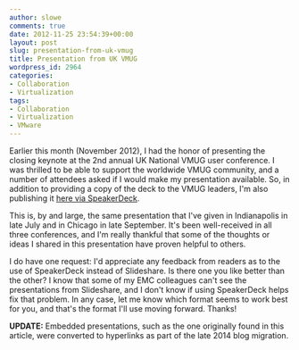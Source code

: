 ```yaml
---
author: slowe
comments: true
date: 2012-11-25 23:54:39+00:00
layout: post
slug: presentation-from-uk-vmug
title: Presentation from UK VMUG
wordpress_id: 2964
categories:
- Collaboration
- Virtualization
tags:
- Collaboration
- Virtualization
- VMware
---
```


Earlier this month (November 2012), I had the honor of presenting the closing keynote at the 2nd annual UK National VMUG user conference. I was thrilled to be able to support the worldwide VMUG community, and a number of attendees asked if I would make my presentation available. So, in addition to providing a copy of the deck to the VMUG leaders, I'm also publishing it [here via SpeakerDeck][1].

This is, by and large, the same presentation that I've given in Indianapolis in late July and in Chicago in late September. It's been well-received in all three conferences, and I'm really thankful that some of the thoughts or ideas I shared in this presentation have proven helpful to others.

I do have one request: I'd appreciate any feedback from readers as to the use of SpeakerDeck instead of Slideshare. Is there one you like better than the other? I know that some of my EMC colleagues can't see the presentations from Slideshare, and I don't know if using SpeakerDeck helps fix that problem. In any case, let me know which format seems to work best for you, and that's the format I'll use moving forward. Thanks!

**UPDATE:** Embedded presentations, such as the one originally found in this article, were converted to hyperlinks as part of the late 2014 blog migration.

[1]: https://speakerdeck.com/slowe/5-thoughts-on-staying-sharp-and-relevant-london